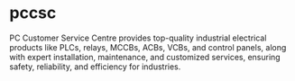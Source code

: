 # pccsc
PC Customer Service Centre provides top-quality industrial electrical products like PLCs, relays, MCCBs, ACBs, VCBs, and control panels, along with expert installation, maintenance, and customized services, ensuring safety, reliability, and efficiency for industries.
